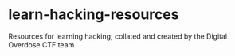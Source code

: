# learn-hacking-resources
Resources for learning hacking; collated and created by the Digital Overdose CTF team
